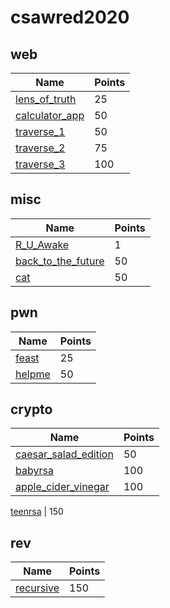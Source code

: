 # csawred2020

## web
Name | Points
-----|--------
[lens_of_truth](lens_of_truth/README.md) | 25
[calculator_app](calculator_app/README.md) | 50
[traverse_1](traverse_1/README.md) | 50
[traverse_2](traverse_2/README.md) | 75
[traverse_3](traverse_3/README.md) | 100

## misc
Name | Points
-----|--------
[R_U_Awake](R_U_Awake/README.md) | 1
[back_to_the_future](back_to_the_future/README.md) | 50
[cat](cat/README.md) | 50

## pwn
Name | Points
-----|--------
[feast](feast/README.md) | 25
[helpme](helpme/README.md) | 50

## crypto
Name | Points
-----|--------
[caesar_salad_edition](caesar_salad_edition/README.md) | 50
[babyrsa](babyrsa/README.md) | 100
[apple_cider_vinegar](apple_cider_vinegar/README.md) | 100

[teenrsa](teenrsa/README.md) | 150
## rev
Name | Points
-----|--------
[recursive](recursive/README.md) | 150
